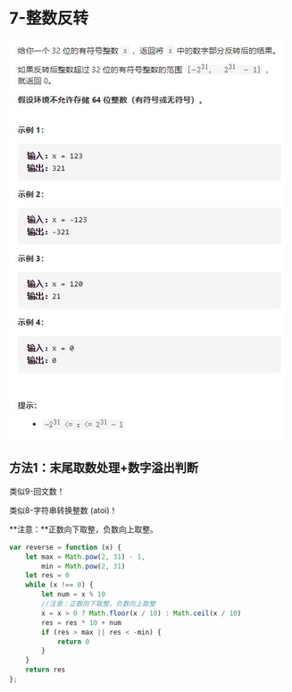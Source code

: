 # 7-整数反转

<img src="img/7-整数反转.jpg" />



## 方法1：末尾取数处理+数字溢出判断

类似9-回文数！

类似8-字符串转换整数 (atoi)！

**注意：**正数向下取整，负数向上取整。

```js
var reverse = function (x) {
    let max = Math.pow(2, 31) - 1,
        min = Math.pow(2, 31)
    let res = 0
    while (x !== 0) {
        let num = x % 10
        //注意：正数向下取整，负数向上取整
        x = x > 0 ? Math.floor(x / 10) : Math.ceil(x / 10)
        res = res * 10 + num
        if (res > max || res < -min) {
            return 0
        }
    }
    return res
};
```

